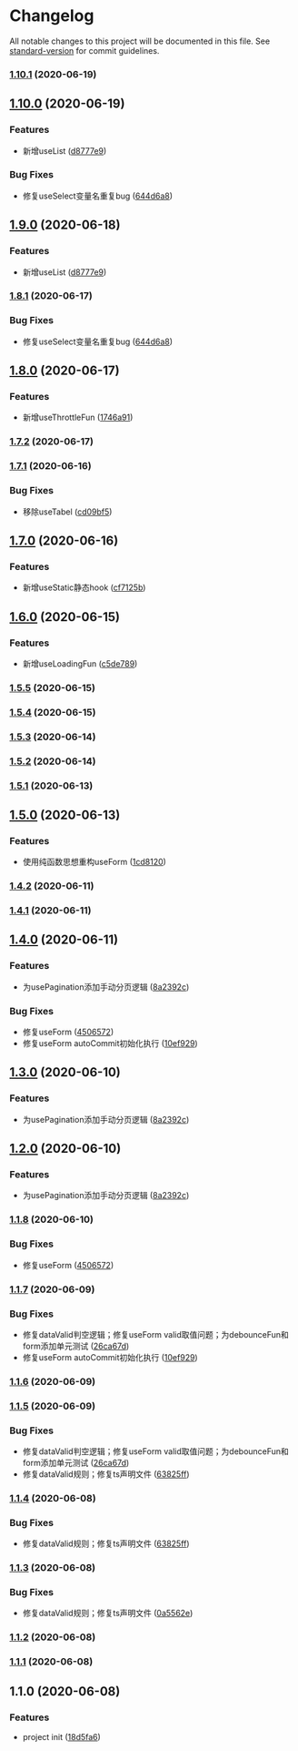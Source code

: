 # Changelog

All notable changes to this project will be documented in this file. See [standard-version](https://github.com/conventional-changelog/standard-version) for commit guidelines.

### [1.10.1](https://github.com/WARJY/Chooks/compare/v1.10.0...v1.10.1) (2020-06-19)

## [1.10.0](https://github.com/WARJY/Chooks/compare/v1.8.0...v1.10.0) (2020-06-19)


### Features

* 新增useList ([d8777e9](https://github.com/WARJY/Chooks/commit/d8777e9e81fd435a6e6d1d60165987a78de2bed5))


### Bug Fixes

* 修复useSelect变量名重复bug ([644d6a8](https://github.com/WARJY/Chooks/commit/644d6a847a8a6f17c6bc27a3cff05ba2b4d2ba22))

## [1.9.0](https://github.com/WARJY/Chooks/compare/v1.8.1...v1.9.0) (2020-06-18)


### Features

* 新增useList ([d8777e9](https://github.com/WARJY/Chooks/commit/d8777e9e81fd435a6e6d1d60165987a78de2bed5))

### [1.8.1](https://github.com/WARJY/Chooks/compare/v1.8.0...v1.8.1) (2020-06-17)


### Bug Fixes

* 修复useSelect变量名重复bug ([644d6a8](https://github.com/WARJY/Chooks/commit/644d6a847a8a6f17c6bc27a3cff05ba2b4d2ba22))

## [1.8.0](https://github.com/WARJY/Chooks/compare/v1.7.2...v1.8.0) (2020-06-17)


### Features

* 新增useThrottleFun ([1746a91](https://github.com/WARJY/Chooks/commit/1746a9106a4745c290fb977c223b0111a5d75dc3))

### [1.7.2](https://github.com/WARJY/Chooks/compare/v1.7.1...v1.7.2) (2020-06-17)

### [1.7.1](https://github.com/WARJY/Chooks/compare/v1.7.0...v1.7.1) (2020-06-16)


### Bug Fixes

* 移除useTabel ([cd09bf5](https://github.com/WARJY/Chooks/commit/cd09bf544173d8a4d9157c5b7c0350bdfe184eba))

## [1.7.0](https://github.com/WARJY/Chooks/compare/v1.6.0...v1.7.0) (2020-06-16)


### Features

* 新增useStatic静态hook ([cf7125b](https://github.com/WARJY/Chooks/commit/cf7125b58aa047f3796db568675214171be07381))

## [1.6.0](https://github.com/WARJY/Chooks/compare/v1.5.5...v1.6.0) (2020-06-15)


### Features

* 新增useLoadingFun ([c5de789](https://github.com/WARJY/Chooks/commit/c5de789cd41867a00a384564fb9352875baa2a5f))

### [1.5.5](https://github.com/WARJY/Chooks/compare/v1.5.4...v1.5.5) (2020-06-15)

### [1.5.4](https://github.com/WARJY/Chooks/compare/v1.5.3...v1.5.4) (2020-06-15)

### [1.5.3](https://github.com/WARJY/Chooks/compare/v1.5.2...v1.5.3) (2020-06-14)

### [1.5.2](https://github.com/WARJY/Chooks/compare/v1.5.1...v1.5.2) (2020-06-14)

### [1.5.1](https://github.com/WARJY/Chooks/compare/v1.5.0...v1.5.1) (2020-06-13)

## [1.5.0](https://github.com/WARJY/Chooks/compare/v1.4.2...v1.5.0) (2020-06-13)


### Features

* 使用纯函数思想重构useForm ([1cd8120](https://github.com/WARJY/Chooks/commit/1cd8120c139ecdaadf79c8cd3bf78fbef6fa44e4))

### [1.4.2](https://github.com/WARJY/Chooks/compare/v1.3.0...v1.4.2) (2020-06-11)

### [1.4.1](https://github.com/WARJY/Chooks/compare/v1.4.0...v1.4.1) (2020-06-11)

## [1.4.0](https://github.com/WARJY/Chooks/compare/v1.1.6...v1.4.0) (2020-06-11)


### Features

* 为usePagination添加手动分页逻辑 ([8a2392c](https://github.com/WARJY/Chooks/commit/8a2392c322cb6f8ecfef781e0e3dd6c6177bc761))


### Bug Fixes

* 修复useForm ([4506572](https://github.com/WARJY/Chooks/commit/45065721c976a9712a72a292735d9da337ead943))
* 修复useForm autoCommit初始化执行 ([10ef929](https://github.com/WARJY/Chooks/commit/10ef9296217f7ab17d46b60b406409a956d9527a))

## [1.3.0](https://github.com/WARJY/Chooks/compare/v1.1.8...v1.3.0) (2020-06-10)


### Features

* 为usePagination添加手动分页逻辑 ([8a2392c](https://github.com/WARJY/Chooks/commit/8a2392c322cb6f8ecfef781e0e3dd6c6177bc761))

## [1.2.0](https://github.com/WARJY/Chooks/compare/v1.1.8...v1.2.0) (2020-06-10)


### Features

* 为usePagination添加手动分页逻辑 ([8a2392c](https://github.com/WARJY/Chooks/commit/8a2392c322cb6f8ecfef781e0e3dd6c6177bc761))

### [1.1.8](https://github.com/WARJY/Chooks/compare/v1.1.7...v1.1.8) (2020-06-10)


### Bug Fixes

* 修复useForm ([4506572](https://github.com/WARJY/Chooks/commit/45065721c976a9712a72a292735d9da337ead943))

### [1.1.7](https://github.com/WARJY/Chooks/compare/v1.1.4...v1.1.7) (2020-06-09)


### Bug Fixes

* 修复dataValid判空逻辑；修复useForm valid取值问题；为debounceFun和form添加单元测试 ([26ca67d](https://github.com/WARJY/Chooks/commit/26ca67d8b995159f5f98a89eb42d2fc14bb51d42))
* 修复useForm autoCommit初始化执行 ([10ef929](https://github.com/WARJY/Chooks/commit/10ef9296217f7ab17d46b60b406409a956d9527a))

### [1.1.6](https://github.com/WARJY/Chooks/compare/v1.1.5...v1.1.6) (2020-06-09)

### [1.1.5](https://github.com/WARJY/Chooks/compare/v1.1.2...v1.1.5) (2020-06-09)


### Bug Fixes

* 修复dataValid判空逻辑；修复useForm valid取值问题；为debounceFun和form添加单元测试 ([26ca67d](https://github.com/WARJY/Chooks/commit/26ca67d8b995159f5f98a89eb42d2fc14bb51d42))
* 修复dataValid规则；修复ts声明文件 ([63825ff](https://github.com/WARJY/Chooks/commit/63825ff454f06185aad5a4c04db4714c4ad862c4))

### [1.1.4](https://github.com/WARJY/Chooks/compare/v1.1.2...v1.1.4) (2020-06-08)


### Bug Fixes

* 修复dataValid规则；修复ts声明文件 ([63825ff](https://github.com/WARJY/Chooks/commit/63825ff454f06185aad5a4c04db4714c4ad862c4))

### [1.1.3](https://github.com/WARJY/Chooks/compare/v1.1.2...v1.1.3) (2020-06-08)


### Bug Fixes

* 修复dataValid规则；修复ts声明文件 ([0a5562e](https://github.com/WARJY/Chooks/commit/0a5562e5181bf39381734258d1aa2b11fc0ae2c1))

### [1.1.2](https://github.com/WARJY/Chooks/compare/v1.1.1...v1.1.2) (2020-06-08)

### [1.1.1](https://github.com/WARJY/Chooks/compare/v1.1.0...v1.1.1) (2020-06-08)

## 1.1.0 (2020-06-08)


### Features

* project init ([18d5fa6](https://github.com/WARJY/Chooks/commit/18d5fa6d7d313e601ff04b50400fa41e41498789))
